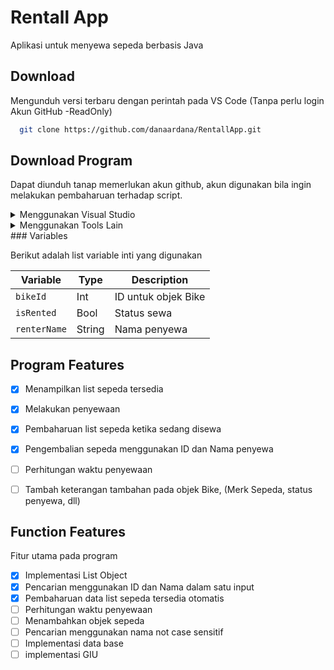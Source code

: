 
# Rentall App

Aplikasi untuk menyewa sepeda berbasis Java




## Download

Mengunduh versi terbaru dengan perintah pada VS Code (Tanpa perlu login Akun GitHub -ReadOnly)

```bash
  git clone https://github.com/danaardana/RentallApp.git
```


## Download Program

Dapat diunduh tanap memerlukan akun github, akun digunakan bila ingin melakukan pembaharuan terhadap script.

<details>

<summary>Menggunakan Visual Studio</summary>

### Visual Code
Mengunduh versi terbaru dengan perintah pada VS Code

```bash
  git clone https://github.com/danaardana/RentallApp.git
```
</details>

<details>

<summary>Menggunakan Tools Lain</summary>

### Other editor
Dapat langsung mengunduh [download](https://github.com/danaardana/RentallApp/archive/refs/heads/master.zip).

Atau dapat dengan menekan tombol
1. Code
2. Download ZIP
</details>
### Variables

Berikut adalah list variable inti yang digunakan

| Variable |Type| Description |
| --- | --- |--- |
|`bikeId`|Int|ID untuk objek Bike|
|`isRented`|Bool|Status sewa |
|`renterName`|String|Nama penyewa|

## Program Features

- [x] Menampilkan list sepeda tersedia
- [x] Melakukan penyewaan
- [x] Pembaharuan list sepeda ketika sedang disewa
- [x] Pengembalian sepeda menggunakan ID dan Nama penyewa
- [ ] Perhitungan waktu penyewaan 
- [ ] Tambah keterangan tambahan pada objek Bike, (Merk Sepeda, status penyewa, dll)


## Function Features
Fitur utama pada program
- [x] Implementasi List Object
- [x] Pencarian menggunakan ID dan Nama dalam satu input
- [x] Pembaharuan data list sepeda tersedia otomatis
- [ ] Perhitungan waktu penyewaan 
- [ ] Menambahkan objek sepeda
- [ ] Pencarian menggunakan nama not case sensitif
- [ ] Implementasi data base
- [ ] implementasi GIU
